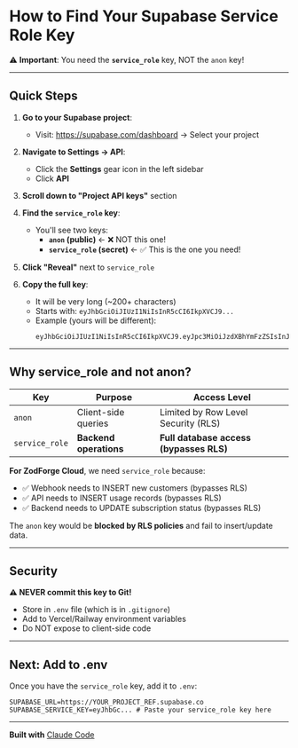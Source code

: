 # How to Find Your Supabase Service Role Key

⚠️ **Important**: You need the **`service_role`** key, NOT the `anon` key!

---

## Quick Steps

1. **Go to your Supabase project**:
   - Visit: https://supabase.com/dashboard → Select your project

2. **Navigate to Settings → API**:
   - Click the **Settings** gear icon in the left sidebar
   - Click **API**

3. **Scroll down to "Project API keys"** section

4. **Find the `service_role` key**:
   - You'll see two keys:
     - **`anon` (public)** ← ❌ NOT this one!
     - **`service_role` (secret)** ← ✅ This is the one you need!

5. **Click "Reveal"** next to `service_role`

6. **Copy the full key**:
   - It will be very long (~200+ characters)
   - Starts with: `eyJhbGciOiJIUzI1NiIsInR5cCI6IkpXVCJ9...`
   - Example (yours will be different):
     ```
     eyJhbGciOiJIUzI1NiIsInR5cCI6IkpXVCJ9.eyJpc3MiOiJzdXBhYmFzZSIsInJlZiI6IllvdXJQcm9qZWN0UmVmIiwicm9sZSI6InNlcnZpY2Vfcm9sZSIsImlhdCI6MTYyMzg1MDAwMCwiZXhwIjoyMzc5NTg3MTk5fQ.YOUR_SIGNATURE_HERE
     ```

---

## Why service_role and not anon?

| Key | Purpose | Access Level |
|-----|---------|-------------|
| `anon` | Client-side queries | Limited by Row Level Security (RLS) |
| `service_role` | **Backend operations** | **Full database access (bypasses RLS)** |

**For ZodForge Cloud**, we need `service_role` because:
- ✅ Webhook needs to INSERT new customers (bypasses RLS)
- ✅ API needs to INSERT usage records (bypasses RLS)
- ✅ Backend needs to UPDATE subscription status (bypasses RLS)

The `anon` key would be **blocked by RLS policies** and fail to insert/update data.

---

## Security

**⚠️ NEVER commit this key to Git!**

- Store in `.env` file (which is in `.gitignore`)
- Add to Vercel/Railway environment variables
- Do NOT expose to client-side code

---

## Next: Add to .env

Once you have the `service_role` key, add it to `.env`:

```env
SUPABASE_URL=https://YOUR_PROJECT_REF.supabase.co
SUPABASE_SERVICE_KEY=eyJhbGc... # Paste your service_role key here
```

---

**Built with** [Claude Code](https://claude.com/claude-code)
